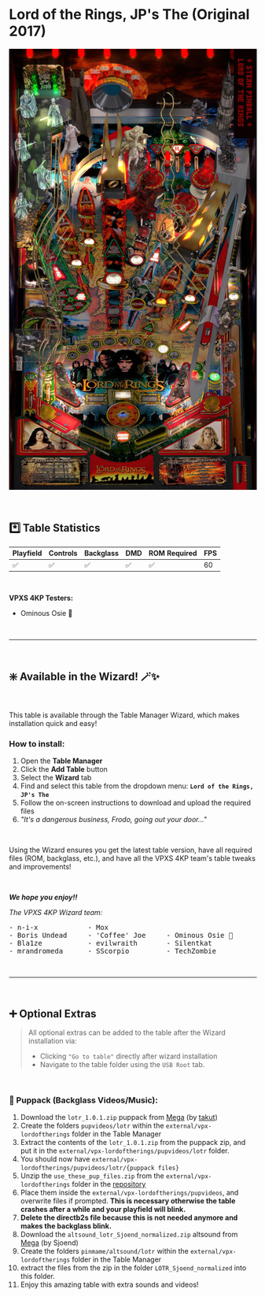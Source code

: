# Lord of the Rings, JP's The (Original 2017)

![Table Preview](../../images/vpx-lordoftherings.jpg)

<br>

## *️⃣  Table Statistics

| Playfield | Controls | Backglass | DMD | ROM Required | FPS | 
|-----------|----------|-----------|-----|--------------|-----|
| :white_check_mark: | :white_check_mark: | :white_check_mark: | :white_check_mark: | :white_check_mark: | 60 |

<br>

**VPXS 4KP Testers:**
  - Ominous Osie 🌸

<br>

---

<br>

## ❇️ Available in the Wizard! 🪄✨

<br>

This table is available through the Table Manager Wizard, which makes installation quick and easy!

### How to install:

1.  Open the **Table Manager**
2.  Click the **Add Table** button
3.  Select the **Wizard** tab
4.  Find and select this table from the dropdown menu: **`Lord of the Rings, JP's The`**
5.  Follow the on-screen instructions to download and upload the required files
6. *"It's a dangerous business, Frodo, going out your door..."*

<br>

Using the Wizard ensures you get the latest table version, have all required files (ROM, backglass, etc.), and have all the VPXS 4KP team's table tweaks and improvements!

<br>

__*We hope you enjoy!!*__

*The VPXS 4KP Wizard team:*
<pre>
- n-i-x            - Mox
- Boris Undead     - 'Coffee' Joe     - Ominous Osie 🌸
- Bla1ze           - evilwraith       - Silentkat        
- mrandromeda      - SScorpio         - TechZombie
</pre>

<br>

---

<br>

## ➕ Optional Extras

> All optional extras can be added to the table after the Wizard installation via: 
> -  Clicking `"Go to table"` directly after wizard installation
> -  Navigate to the table folder using the `USB Root` tab.

<br>

### 🎦 Puppack (Backglass Videos/Music):


1. Download the `lotr_1.0.1.zip` puppack from [Mega](https://mega.nz/file/7BdSXbQJ#ReZzIrRvpYc2nyHMQjZSp2s91fZ7ly5YOVy5c12zg4U) (by [takut](https://vpuniverse.com/profile/3434-takut/))
2. Create the folders `pupvideos/lotr` within the `external/vpx-lordoftherings` folder in the Table Manager
3. Extract the contents of the `lotr_1.0.1.zip` from the puppack zip, and put it in the `external/vpx-lordoftherings/pupvideos/lotr` folder. 
4. You should now have `external/vpx-lordoftherings/pupvideos/lotr/{puppack files}`
5. Unzip the `use_these_pup_files.zip` from the `external/vpx-lordoftherings` folder in the [repository](https://github.com/LegendsUnchained/vpx-standalone-alp4k/tree/main/external/vpx-lordoftherings)
6. Place them inside the `external/vpx-lordoftherings/pupvideos`, and overwrite files if prompted. __This is necessary otherwise the table crashes after a while and your playfield will blink.__
7. __Delete the directb2s file because this is not needed anymore and makes the backglass blink.__
8. Download the `altsound_lotr_Sjoend_normalized.zip` altsound from [Mega](https://mega.nz/file/rnJCCZRD#wLnMhIKqTID9y8KHSYDlIJ4RpeiUPTOZ698N4mat-BY) (by Sjoend)
9. Create the folders `pinmame/altsound/lotr` within the `external/vpx-lordoftherings` folder in the Table Manager 
10. extract the files from the zip in the folder `LOTR_Sjoend_normalized` into this folder.
11. Enjoy this amazing table with extra sounds and videos! 


<br>
<br>
<br>
<br>
<br>
